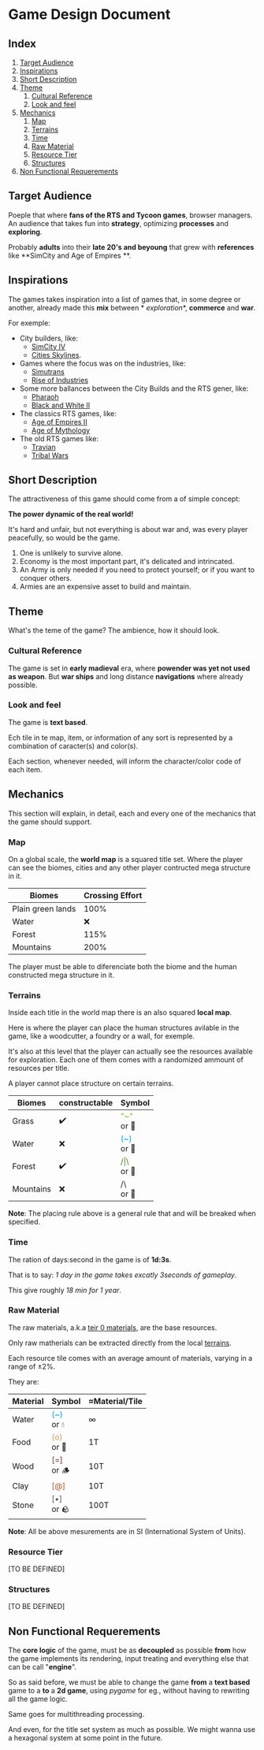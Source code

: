 # Game Design Document

## Index

1. [Target Audience](#Target-Audience)
1. [Inspirations](#Inspirations)
1. [Short Description](#Short-Description)
1. [Theme](#Theme)
    1. [Cultural Reference](#Cultural-Reference)
    1. [Look and feel](#Look-and-feel)
1. [Mechanics](#Mechanics)
    1. [Map](#Map)
    1. [Terrains](#Terrains)
    1. [Time](#Time)
    1. [Raw Material](#Raw-Material)
    1. [Resource Tier](#Resource-Tier)
    1. [Structures](#Structures)
1. [Non Functional Requerements](#Non-Functional-Requerements)

<a name="Target-Audience"></a>

## Target Audience

Poeple that where **fans of the RTS and Tycoon games**, browser managers. An audience that takes fun into **strategy**,
optimizing **processes** and **exploring**.

Probably **adults** into their **late 20's and beyoung** that grew with **references** like **SimCity and Age of Empires
**.

<a name="Inspirations"></a>

## Inspirations

The games takes inspiration into a list of games that, in some degree or another, already made this **mix** between *
*exploration**, **commerce** and **war**.

For exemple:

- City builders, like:
    - [SimCity IV](https://store.steampowered.com/app/24780/SimCity_4_Deluxe_Edition/)
    - [Cities Skylines](https://store.steampowered.com/app/255710/Cities_Skylines/).
- Games where the focus was on the industries, like:
    - [Simutrans](https://store.steampowered.com/app/434520/Simutrans/)
    - [Rise of Industries](https://store.steampowered.com/app/671440/Rise_of_Industry/)
- Some more ballances between the City Builds and the RTS gener, like:
    - [Pharaoh](https://store.steampowered.com/app/564530/Pharaoh__Cleopatra/)
    - [Black and White II](https://en.wikipedia.org/wiki/Black_%26_White_2)
- The classics RTS games, like:
    - [Age of Empires II](https://store.steampowered.com/app/221380/Age_of_Empires_II_Retired/)
    - [Age of Mythology](https://store.steampowered.com/app/266840/Age_of_Mythology_Extended_Edition/)
- The old RTS games like:
    - [Travian](https://store.steampowered.com/app/266840/Age_of_Mythology_Extended_Edition/)
    - [Tribal Wars](https://www.tribalwars.com.pt)

<a name="Short-Description"></a>

## Short Description

The attractiveness of this game should come from a of simple concept:

**The power dynamic of the real world!**

It's hard and unfair, but not everything is about war and, was every player peacefully, so would be the game.

1. One is unlikely to survive alone.
1. Economy is the most important part, it's delicated and intrincated.
1. An Army is only needed if you need to protect yourself; or if you want to conquer others.
1. Armies are an expensive asset to build and maintain.

<a name="Theme"></a>

## Theme

What's the teme of the game? The ambience, how it should look.

<a name="Cultural-Reference"></a>

### Cultural Reference

The game is set in **early madieval** era, where **powender was yet not used as weapon**. But **war ships** and long
distance **navigations** where already possible.

<a name="Look-and-feel"></a>

### Look and feel

The game is **text based**.

Ech tile in te map, item, or information of any sort is represented by a combination of caracter(s) and color(s).

Each section, whenever needed, will inform the character/color code of each item.

<a name="Mechanics"></a>

## Mechanics

This section will explain, in detail, each and every one of the mechanics that the game should support.

<a name="Map"></a>

### Map

On a global scale, the **world map** is a squared title set. Where the player can see the biomes, cities and any other
player contructed mega structure in it.

| **Biomes**        | Crossing Effort |
|-------------------|-----------------|
| Plain green lands | 100%            |
| Water             | ❌               |
| Forest            | 115%            |
| Mountains         | 200%            |

The player must be able to diferenciate both the biome and the human constructed mega structure in it.

<a name="Terrains"></a>

### Terrains

Inside each title in the world map there is an also squared **local map**.

Here is where the player can place the human structures avilable in the game, like a woodcutter, a foundry or a wall,
for exemple.

It's also at this level that the player can actually see the resources available for exploration. Each one of them comes
with a randomized ammount of resources per title.

A player cannot place structure on certain terrains.

| **Biomes** | constructable | Symbol                                                |
|------------|---------------|-------------------------------------------------------|
| Grass      | ✔️            | <section style="color: #78be2c">"~"</section> or 🌱   |
| Water      | ❌             | <section style="color: #00a6ed">(~)</section> or 🌊   |
| Forest     | ✔️            | <section style="color: #3e811b">/\|\\</section> or 🌲 |
| Mountains  | ❌             | <section style="color: #2f1b3c">/\\</section> or 🗻   |

**Note**: The placing rule above is a general rule that and will be breaked when specified.

<a name="Time"></a>

### Time

The ration of days:second in the game is of **1d:3s**.

That is to say: _1 day in the game takes excatly 3seconds of gameplay_.

This give roughly _18 min for 1 year_.

<a name="Raw-Material"></a>

### Raw Material

The raw materials, a.k.a [teir 0 materials](#Resource-Tier), are the base resources.

Only raw matherials can be extracted directly from the local [terrains](#Terrains).

Each resource tile comes with an average amount of materials, varying in a range of ±2%.

They are:

| **Material** | Symbol                                              | ≈Material/Tile |
|--------------|-----------------------------------------------------|----------------|
| Water        | <section style="color: #00a6ed">(~)</section> or 💧 | ∞              |
| Food         | <section style="color: #d79a57">(o)</section> or 🥔 | 1T             |
| Wood         | <section style="color: #623f30">[=]</section> or 🪵 | 10T            |
| Clay         | <section style="color: #ae5626">[@]</section>       | 10T            |
| Stone        | <section style="color: #595959">[•]</section> or 🪨 | 100T           |

**Note**: All be above mesurements are in SI (International System of Units).

<a name="Resource-Tier"></a>

### Resource Tier

[TO BE DEFINED]

<a name="Structures"></a>

### Structures

[TO BE DEFINED]

<a name="Non-Functional-Requerements"></a>

## Non Functional Requerements

The **core logic** of the game, must be as **decoupled** as possible **from** how the game implements its rendering,
input treating and everything else that can be call "**engine**".

So as said before, we must be able to change the game **from** a **text based** game to a **to** a **2d game**, using
_pygame_ for eg., without having to rewriting all the game logic.

Same goes for multithreading processing.

And even, for the title set system as much as possible. We might wanna use a hexagonal system at some point in the
future.

<a name="Population"></a>

<!-- ## Population


Population is **the most important** resource!

Each person in the game is called a **Villain**; and Each villain consumes -1 Food. -->
